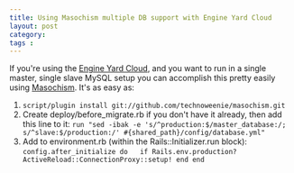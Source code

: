 ```yaml
---
title: Using Masochism multiple DB support with Engine Yard Cloud
layout: post
category: 
tags : 
---
```





If you're using the [Engine Yard Cloud](http://www.engineyard.com/), and you
want to run in a single master, single slave MySQL setup you can accomplish
this pretty easily using
[Masochism](http://github.com/technoweenie/masochism). It's as easy as:

  1. `script/plugin install git://github.com/technoweenie/masochism.git`
  2. Create deploy/before_migrate.rb if you don't have it already, then add this line to it: `run "sed -ibak -e 's/^production:$/master_database:/; s/^slave:$/production:/' #{shared_path}/config/database.yml"`
  3. Add to environment.rb (within the Rails::Initializer.run block):   
`config.after_initialize do   if
Rails.env.production?   
 ActiveReload::ConnectionProxy::setup!
  end end`

